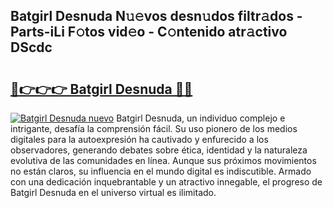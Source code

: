 ## Batgirl Desnuda N𝚞𝚎vos desn𝚞dos filtr𝚊dos - Parts-iLi F𝚘tos vid𝚎o - C𝚘ntenido atr𝚊ctivo DScdc

# <h2><a href="http://mbdrxzr.tromn.icu/?c=Batgirl+Desnuda">🔗👉👉👉 Batgirl Desnuda 🔗🔗</a></h2>

[![Batgirl Desnuda nuevo](https://i.imgur.com/pEAQMta.gif)](http://mbdrxzr.tromn.icu/?c=Batgirl+Desnuda)
Batgirl Desnuda, un individuo complejo e intrigante, desafía la comprensión fácil. Su uso pionero de los medios digitales para la autoexpresión ha cautivado y enfurecido a los observadores, generando debates sobre ética, identidad y la naturaleza evolutiva de las comunidades en línea. Aunque sus próximos movimientos no están claros, su influencia en el mundo digital es indiscutible. Armado con una dedicación inquebrantable y un atractivo innegable, el progreso de Batgirl Desnuda en el universo virtual es ilimitado.
